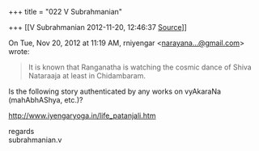 +++
title = "022 V Subrahmanian"

+++
[[V Subrahmanian	2012-11-20, 12:46:37 [Source](https://groups.google.com/g/bvparishat/c/Mcanh-kMwKo)]]



  
  

On Tue, Nov 20, 2012 at 11:19 AM, rniyengar \<[narayana...@gmail.com]()\> wrote:  

> It is known that Ranganatha is watching the cosmic dance of Shiva  
> Nataraaja at least in Chidambaram.  

  
  

Is the following story authenticated by any works on vyAkaraNa (mahAbhAShya, etc.)?  
  
<http://www.iyengaryoga.in/life_patanjali.htm>  
  
regards  
subrahmanian.v  

